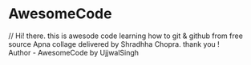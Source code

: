 # AwesomeCode
// Hi! there. this is awesode code learning how to git & github from free source Apna collage delivered by Shradhha Chopra. thank you !
<br>
Author - AwesomeCode by UjjwalSingh
